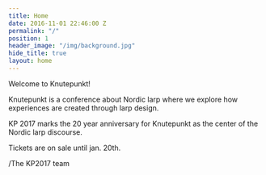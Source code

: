 ```yaml
---
title: Home
date: 2016-11-01 22:46:00 Z
permalink: "/"
position: 1
header_image: "/img/background.jpg"
hide_title: true
layout: home
---
```


Welcome to Knutepunkt!

Knutepunkt is a conference about Nordic larp where we explore how experiences are created through larp design. 

KP 2017 marks the 20 year anniversary for Knutepunkt as the center of the Nordic larp discourse. 

Tickets are on sale until jan. 20th. 

/The KP2017 team
